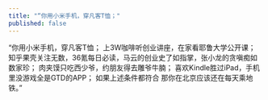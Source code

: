 ```yaml
---
title: "“你用小米手机，穿凡客T恤；"
published: false
---
```

“你用小米手机，穿凡客T恤；
上3W咖啡听创业讲座，在家看耶鲁大学公开课；
知乎果壳关注无数，36氪每日必读，马云的创业史了如指掌，张小龙的贪嗔痴如数家珍；
肉夹馍只吃西少爷，约朋友得去雕爷牛腩；
喜欢Kindle胜过iPad，手机里没游戏全是GTD的APP；
如果上述条件都符合
那你在北京应该还在每天乘地铁。”